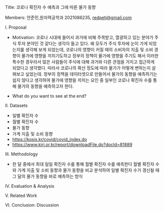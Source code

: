 Title: 코로나 확진자 수 예측과 그에 따른 물가 동향


Members: 안준민,원자력공학과 2021086235, redpetj@gmail.com


I. Proposal
- Motivation: 코로나 시대에 들어서 과거에 비해 주목받고,
 열광하고 있는 분야가 주식 투자 분야인 것 같다는 생각이 들고 있다.
왜 모두가 주식 투자에 눈이 가게 되었는지를 생각해 보게 되었는데,
 코로나의 영향이 커질 때의 소비자의 지출 및 소비 경향이 물가에 영향을 끼치기도하고
정부의 정책이 물가에 영향을 주기도 해서 이러한 특수한 경우라서
많은 사람들이 주식에 대해 과거와 다른 관점을 가지고 접근하게 되었다고 생각했다.
따라서 코로나의 확산 정도에 따라 물가가 어떻게 변하는지 살펴보고 싶었는데.
정부의 정책을 데이터셋으로 만들어서 물가의 동향을 예측하기는 쉽지 않다고 생각하여
 물가에 영향을 끼치는 요인 중 일부인 코로나 확진자 수를 통해 물가의 동향을 예측하고자 한다.

- What do you want to see at the end?


II. Datasets
- 일별 확진자 수
- 월별 확진자 수
- 물가 동향
- 가계 지출 및 소비 동향
- https://kosis.kr/covid/covid_index.do
- https://www.kiri.or.kr/report/downloadFile.do?docId=81889

III. Methodology
- 한 달 중에서 최대 일일 확진자 수를 통해 월별 확진자 수를 예측한다
월별 확진자 수와 가계 지출 및 소비 동향과 물가 동향을 비교 분석하여
일별 확진자 수가 갱신될 때 그 달의 물가 동향을 바로 예측하는 방식


IV. Evaluation & Analysis


V. Related Work



VI. Conclusion: Discussion
